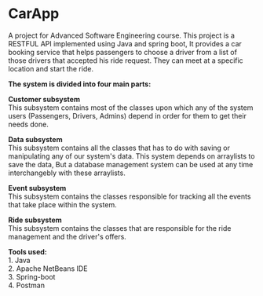 # CarApp

A project for Advanced Software Engineering course. This project is a RESTFUL API implemented using Java and spring boot, It provides a car booking service that helps passengers to choose a driver from a list of those drivers that accepted his ride request. They can meet at a specific location and start the ride. 

**The system is divided into four main parts:**

**Customer subsystem** 
<br>This subsystem contains most of the classes upon which any of the system users (Passengers, Drivers, Admins) depend in order for them to get their needs done.

**Data subsystem**
<br>This subsystem contains all the classes that has to do with saving or manipulating any of our system's data. This system depends on arraylists to save the data, But a database management system can be used at any time interchangebly with these arraylists.

**Event subsystem**
<br>This subsystem contains the classes responsible for tracking all the events that take place within the system.

**Ride subsystem**
<br>This subsystem contains the classes that are responsible for the ride management and the driver's offers.


**Tools used:**
<br>  1. Java
<br>  2. Apache NetBeans IDE
<br>  3. Spring-boot
<br>  4. Postman
